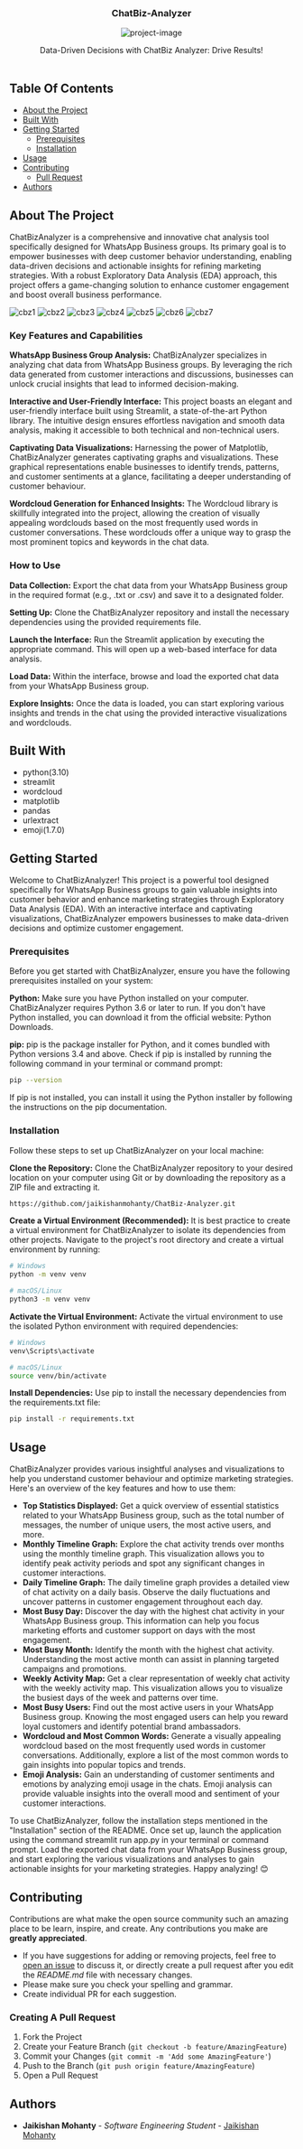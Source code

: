 <br/>
<p align="center">
  <h3 align="center">ChatBiz-Analyzer</h3>

  <p align="center"><img src="https://socialify.git.ci/jaikishanmohanty/ChatBiz-Analyzer/image?font=Rokkitt&language=1&name=1&owner=1&pattern=Signal&theme=Light" alt="project-image"></p>

  <p align="center">
    Data-Driven Decisions with ChatBiz Analyzer: Drive Results!
    <br/>
    <br/>
  </p>
</p>



## Table Of Contents

* [About the Project](#about-the-project)
* [Built With](#built-with)
* [Getting Started](#getting-started)
  * [Prerequisites](#prerequisites)
  * [Installation](#installation)
* [Usage](#usage)
* [Contributing](#contributing)
  * [Pull Request](#creating-a-pull-request)
* [Authors](#authors)

## About The Project

ChatBizAnalyzer is a comprehensive and innovative chat analysis tool specifically designed for WhatsApp Business groups. Its primary goal is to empower businesses with deep customer behavior understanding, enabling data-driven decisions and actionable insights for refining marketing strategies. With a robust Exploratory Data Analysis (EDA) approach, this project offers a game-changing solution to enhance customer engagement and boost overall business performance.


![cbz1](https://github.com/jaikishanmohanty/ChatBiz-Analyzer/assets/62710109/12b19751-070e-4514-99c9-f5cba086667c)  ![cbz2](https://github.com/jaikishanmohanty/ChatBiz-Analyzer/assets/62710109/a3735aca-c897-4e4a-a46a-0f1eeb986f0d)
![cbz3](https://github.com/jaikishanmohanty/ChatBiz-Analyzer/assets/62710109/2c3e30c3-926c-4a4b-9a40-38b3f7425db6)  ![cbz4](https://github.com/jaikishanmohanty/ChatBiz-Analyzer/assets/62710109/b2579a24-338d-4506-aca4-ab22759e05c9)
![cbz5](https://github.com/jaikishanmohanty/ChatBiz-Analyzer/assets/62710109/0e3e0f6b-e9d5-4a69-a63e-a32f8f6997d0)  ![cbz6](https://github.com/jaikishanmohanty/ChatBiz-Analyzer/assets/62710109/4b9c1c81-40d6-4dc6-bf08-764871861fe4)
![cbz7](https://github.com/jaikishanmohanty/ChatBiz-Analyzer/assets/62710109/db1cc5b1-7460-48f0-aeba-014b482977df)

<h3>Key Features and Capabilities</h3>
<b>WhatsApp Business Group Analysis:</b> ChatBizAnalyzer specializes in analyzing chat data from WhatsApp Business groups. By leveraging the rich data generated from customer interactions and discussions, businesses can unlock crucial insights that lead to informed decision-making.

<b>Interactive and User-Friendly Interface:</b> This project boasts an elegant and user-friendly interface built using Streamlit, a state-of-the-art Python library. The intuitive design ensures effortless navigation and smooth data analysis, making it accessible to both technical and non-technical users.

<b>Captivating Data Visualizations:</b> Harnessing the power of Matplotlib, ChatBizAnalyzer generates captivating graphs and visualizations. These graphical representations enable businesses to identify trends, patterns, and customer sentiments at a glance, facilitating a deeper understanding of customer behaviour.

<b>Wordcloud Generation for Enhanced Insights:</b> The Wordcloud library is skillfully integrated into the project, allowing the creation of visually appealing wordclouds based on the most frequently used words in customer conversations. These wordclouds offer a unique way to grasp the most prominent topics and keywords in the chat data.

<h3>How to Use</h3>
<b>Data Collection:</b> Export the chat data from your WhatsApp Business group in the required format (e.g., .txt or .csv) and save it to a designated folder.

<b>Setting Up:</b> Clone the ChatBizAnalyzer repository and install the necessary dependencies using the provided requirements file.

<b>Launch the Interface:</b> Run the Streamlit application by executing the appropriate command. This will open up a web-based interface for data analysis.

<b>Load Data:</b> Within the interface, browse and load the exported chat data from your WhatsApp Business group.

<b>Explore Insights:</b> Once the data is loaded, you can start exploring various insights and trends in the chat using the provided interactive visualizations and wordclouds.

## Built With

<ul>
<li>python(3.10)</li>
<li>streamlit</li>
<li>wordcloud</li>
<li>matplotlib</li>
<li>pandas</li>
<li>urlextract</li>
<li>emoji(1.7.0)</li>
</ul>

## Getting Started

Welcome to ChatBizAnalyzer! This project is a powerful tool designed specifically for WhatsApp Business groups to gain valuable insights into customer behavior and enhance marketing strategies through Exploratory Data Analysis (EDA). With an interactive interface and captivating visualizations, ChatBizAnalyzer empowers businesses to make data-driven decisions and optimize customer engagement.

### Prerequisites

Before you get started with ChatBizAnalyzer, ensure you have the following prerequisites installed on your system:

<b>Python:</b> Make sure you have Python installed on your computer. ChatBizAnalyzer requires Python 3.6 or later to run. If you don't have Python installed, you can download it from the official website: Python Downloads.

<b>pip:</b> pip is the package installer for Python, and it comes bundled with Python versions 3.4 and above. Check if pip is installed by running the following command in your terminal or command prompt:

```sh
pip --version
```
If pip is not installed, you can install it using the Python installer by following the instructions on the pip documentation.

### Installation

Follow these steps to set up ChatBizAnalyzer on your local machine:

<b>Clone the Repository:</b> Clone the ChatBizAnalyzer repository to your desired location on your computer using Git or by downloading the repository as a ZIP file and extracting it.
```sh
https://github.com/jaikishanmohanty/ChatBiz-Analyzer.git
```

<b>Create a Virtual Environment (Recommended):</b> It is best practice to create a virtual environment for ChatBizAnalyzer to isolate its dependencies from other projects. Navigate to the project's root directory and create a virtual environment by running:
```sh
# Windows
python -m venv venv

# macOS/Linux
python3 -m venv venv
```
<b>Activate the Virtual Environment:</b> Activate the virtual environment to use the isolated Python environment with required dependencies:

```sh
# Windows
venv\Scripts\activate

# macOS/Linux
source venv/bin/activate
```
<b>Install Dependencies:</b> Use pip to install the necessary dependencies from the requirements.txt file:

```sh
pip install -r requirements.txt
```

## Usage

ChatBizAnalyzer provides various insightful analyses and visualizations to help you understand customer behaviour and optimize marketing strategies. Here's an overview of the key features and how to use them:
<ul>
<li><b>Top Statistics Displayed:</b> Get a quick overview of essential statistics related to your WhatsApp Business group, such as the total number of messages, the number of unique users, the most active users, and more.</li>

<li><b>Monthly Timeline Graph:</b> Explore the chat activity trends over months using the monthly timeline graph. This visualization allows you to identify peak activity periods and spot any significant changes in customer interactions.</li>

<li><b>Daily Timeline Graph:</b> The daily timeline graph provides a detailed view of chat activity on a daily basis. Observe the daily fluctuations and uncover patterns in customer engagement throughout each day.</li>

<li><b>Most Busy Day:</b> Discover the day with the highest chat activity in your WhatsApp Business group. This information can help you focus marketing efforts and customer support on days with the most engagement.</li>

<li><b>Most Busy Month:</b> Identify the month with the highest chat activity. Understanding the most active month can assist in planning targeted campaigns and promotions.</li>

<li><b>Weekly Activity Map:</b> Get a clear representation of weekly chat activity with the weekly activity map. This visualization allows you to visualize the busiest days of the week and patterns over time.</li>

<li><b>Most Busy Users:</b> Find out the most active users in your WhatsApp Business group. Knowing the most engaged users can help you reward loyal customers and identify potential brand ambassadors.</li>

<li><b>Wordcloud and Most Common Words:</b> Generate a visually appealing wordcloud based on the most frequently used words in customer conversations. Additionally, explore a list of the most common words to gain insights into popular topics and trends.</li>

<li><b>Emoji Analysis:</b> Gain an understanding of customer sentiments and emotions by analyzing emoji usage in the chats. Emoji analysis can provide valuable insights into the overall mood and sentiment of your customer interactions.</li>
</ul>
To use ChatBizAnalyzer, follow the installation steps mentioned in the "Installation" section of the README. Once set up, launch the application using the command streamlit run app.py in your terminal or command prompt. Load the exported chat data from your WhatsApp Business group, and start exploring the various visualizations and analyses to gain actionable insights for your marketing strategies. Happy analyzing! 😊

## Contributing

Contributions are what make the open source community such an amazing place to be learn, inspire, and create. Any contributions you make are **greatly appreciated**.
* If you have suggestions for adding or removing projects, feel free to [open an issue](https://github.com/jaikishanmohanty/ChatBiz-Analyzer/issues/new) to discuss it, or directly create a pull request after you edit the *README.md* file with necessary changes.
* Please make sure you check your spelling and grammar.
* Create individual PR for each suggestion.

### Creating A Pull Request

1. Fork the Project
2. Create your Feature Branch (`git checkout -b feature/AmazingFeature`)
3. Commit your Changes (`git commit -m 'Add some AmazingFeature'`)
4. Push to the Branch (`git push origin feature/AmazingFeature`)
5. Open a Pull Request


## Authors

* **Jaikishan Mohanty** - *Software Engineering Student* - [Jaikishan Mohanty](https://github.com/jaikishanmohanty)
